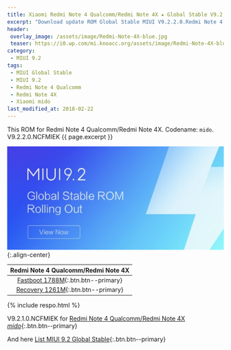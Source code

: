 ```yaml
---
title: Xiaomi Redmi Note 4 Qualcomm/Redmi Note 4X ★ Global Stable V9.2.2.0 ★ ROM MIUI 9.2
excerpt: "Download update ROM Global Stable MIUI V9.2.2.0.Redmi Note 4 Qualcomm/Redmi Note 4X (mido). Recovery ROM (updater/.zip) Fastboot ROM (firmware/.tgz)"
header:
 overlay_image: /assets/image/Redmi-Note-4X-blue.jpg
 teaser: https://i0.wp.com/mi.knoacc.org/assets/image/Redmi-Note-4X-blue.jpg?resize=420,210
category:
 - MIUI 9.2
tags:
 - MIUI Global Stable
 - MIUI 9.2
 - Redmi Note 4 Qualcomm
 - Redmi Note 4X
 - Xiaomi mido
last_modified_at: 2018-02-22
---
```

This ROM for Redmi Note 4 Qualcomm/Redmi Note 4X. Codename: `mido`. V9.2.2.0.NCFMIEK {{ page.excerpt }}

![mido V9.2.2.0.NCFMIEK](/assets/image/miui-92-stable.jpg){:.align-center}

| Redmi Note 4 Qualcomm/Redmi Note 4X |
|:------:|
| [Fastboot 1788M](bigota?ver=V9.2.2.0.NCFMIEK&type=mido_global_images&size=1788M&name=20180202.0000.00_7.0_global_43a7819ad0.tgz){:.btn.btn--primary} |
| [Recovery 1261M](bigota?ver=V9.2.2.0.NCFMIEK&type=miui_HMNote4XGlobal&size=1261M&name=28d3a64b9a_7.0.zip){:.btn.btn--primary} |

{% include respo.html %}

V9.2.1.0.NCFMIEK for [Redmi Note 4 Qualcomm/Redmi Note 4X _mido_](/global-stable-miui-92-redmi-note-4x-mido-fastboot-recovery){:.btn.btn--primary}

And here [List MIUI 9.2 Global Stable](https://mi.knoacc.org/update-rom-miui-92-global-stable-full-changelog){:.btn.btn--primary}
